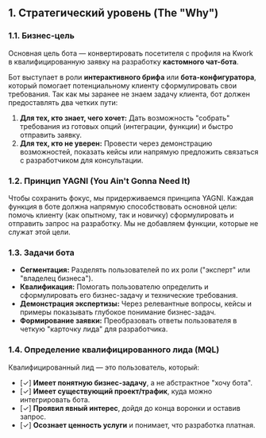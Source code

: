 ## 1. Стратегический уровень (The "Why")

### 1.1. Бизнес-цель
Основная цель бота — конвертировать посетителя с профиля на Kwork в квалифицированную заявку на разработку **кастомного чат-бота**.

Бот выступает в роли **интерактивного брифа** или **бота-конфигуратора**, который помогает потенциальному клиенту сформулировать свои требования. Так как мы заранее не знаем задачу клиента, бот должен предоставлять два четких пути:
1.  **Для тех, кто знает, чего хочет:** Дать возможность "собрать" требования из готовых опций (интеграции, функции) и быстро отправить заявку.
2.  **Для тех, кто не уверен:** Провести через демонстрацию возможностей, показать кейсы или напрямую предложить связаться с разработчиком для консультации.

### 1.2. Принцип YAGNI (You Ain't Gonna Need It)
Чтобы сохранить фокус, мы придерживаемся принципа YAGNI. Каждая функция в боте должна напрямую способствовать основной цели: помочь клиенту (как опытному, так и новичку) сформулировать и отправить запрос на разработку. Мы не добавляем функции, которые не служат этой цели.

### 1.3. Задачи бота
- **Сегментация:** Разделять пользователей по их роли ("эксперт" или "владелец бизнеса").
- **Квалификация:** Помогать пользователю определить и сформулировать его бизнес-задачу и технические требования.
- **Демонстрация экспертизы:** Через релевантные вопросы, кейсы и примеры показывать глубокое понимание бизнес-задач.
- **Формирование заявки:** Преобразовать ответы пользователя в четкую "карточку лида" для разработчика.

### 1.4. Определение квалифицированного лида (MQL)
Квалифицированный лид — это пользователь, который:
- [✓] **Имеет понятную бизнес-задачу**, а не абстрактное "хочу бота".
- [✓] **Имеет существующий проект/трафик**, куда можно интегрировать бота.
- [✓] **Проявил явный интерес**, дойдя до конца воронки и оставив запрос.
- [✓] **Осознает ценность услуги** и понимает, что разработка платная.
